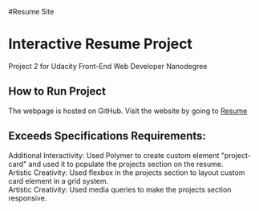 #Resume Site

# Interactive Resume Project
Project 2 for Udacity Front-End Web Developer Nanodegree

How to Run Project
-----------------------------------------------------------------------------
The webpage is hosted on GitHub. Visit the website by going to <a href='http://powebdev.github.io/interactive_resume/'>Resume</a></br>

Exceeds Specifications Requirements:
-----------------------------------------------------------------------------
Additional Interactivity: Used Polymer to create custom element "project-card" and used it to populate the projects section on the resume.</br>
Artistic Creativity: Used flexbox in the projects section to layout custom card element in a grid system.</br>
Artistic Creativity: Used media queries to make the projects section responsive.</br>

